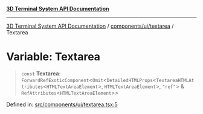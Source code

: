 [**3D Terminal System API Documentation**](../../../../README.md)

***

[3D Terminal System API Documentation](../../../../README.md) / [components/ui/textarea](../README.md) / Textarea

# Variable: Textarea

> `const` **Textarea**: `ForwardRefExoticComponent`\<`Omit`\<`DetailedHTMLProps`\<`TextareaHTMLAttributes`\<`HTMLTextAreaElement`\>, `HTMLTextAreaElement`\>, `"ref"`\> & `RefAttributes`\<`HTMLTextAreaElement`\>\>

Defined in: [src/components/ui/textarea.tsx:5](https://github.com/Dicommunitas/ThreeJS_Terminal_3D/blob/d3a4c6e46069e0806d20629a3dc62ea6a87d736c/src/components/ui/textarea.tsx#L5)
